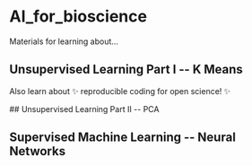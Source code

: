 # AI_for_bioscience

Materials for learning about...

## Unsupervised Learning Part I -- K Means 

Also learn about ✨ reproducible coding for open science! ✨

## Unsupervised Learning Part II -- PCA

## Supervised Machine Learning -- Neural Networks
